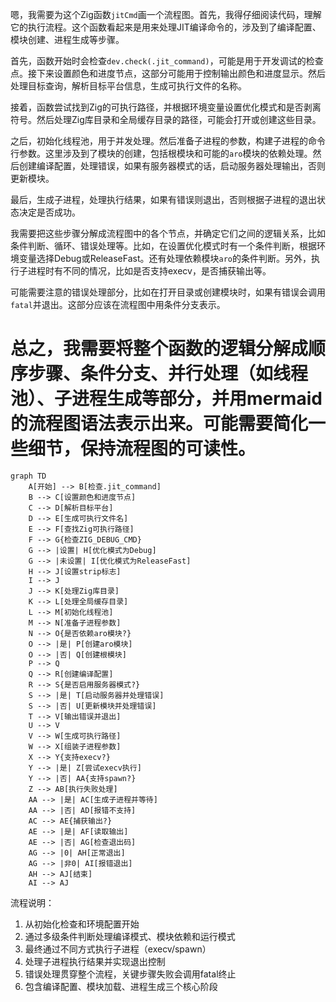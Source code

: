 嗯，我需要为这个Zig函数`jitCmd`画一个流程图。首先，我得仔细阅读代码，理解它的执行流程。这个函数看起来是用来处理JIT编译命令的，涉及到了编译配置、模块创建、进程生成等步骤。

首先，函数开始时会检查`dev.check(.jit_command)`，可能是用于开发调试的检查点。接下来设置颜色和进度节点，这部分可能用于控制输出颜色和进度显示。然后处理目标查询，解析目标平台信息，生成可执行文件的名称。

接着，函数尝试找到Zig的可执行路径，并根据环境变量设置优化模式和是否剥离符号。然后处理Zig库目录和全局缓存目录的路径，可能会打开或创建这些目录。

之后，初始化线程池，用于并发处理。然后准备子进程的参数，构建子进程的命令行参数。这里涉及到了模块的创建，包括根模块和可能的`aro`模块的依赖处理。然后创建编译配置，处理错误，如果有服务器模式的话，启动服务器处理输出，否则更新模块。

最后，生成子进程，处理执行结果，如果有错误则退出，否则根据子进程的退出状态决定是否成功。

我需要把这些步骤分解成流程图中的各个节点，并确定它们之间的逻辑关系，比如条件判断、循环、错误处理等。比如，在设置优化模式时有一个条件判断，根据环境变量选择Debug或ReleaseFast。还有处理依赖模块`aro`的条件判断。另外，执行子进程时有不同的情况，比如是否支持execv，是否捕获输出等。

可能需要注意的错误处理部分，比如在打开目录或创建模块时，如果有错误会调用`fatal`并退出。这部分应该在流程图中用条件分支表示。

总之，我需要将整个函数的逻辑分解成顺序步骤、条件分支、并行处理（如线程池）、子进程生成等部分，并用mermaid的流程图语法表示出来。可能需要简化一些细节，保持流程图的可读性。
================================================
```mermaid
graph TD
    A[开始] --> B[检查.jit_command]
    B --> C[设置颜色和进度节点]
    C --> D[解析目标平台]
    D --> E[生成可执行文件名]
    E --> F[查找Zig可执行路径]
    F --> G{检查ZIG_DEBUG_CMD}
    G --> |设置| H[优化模式为Debug]
    G --> |未设置| I[优化模式为ReleaseFast]
    H --> J[设置strip标志]
    I --> J
    J --> K[处理Zig库目录]
    K --> L[处理全局缓存目录]
    L --> M[初始化线程池]
    M --> N[准备子进程参数]
    N --> O{是否依赖aro模块?}
    O --> |是| P[创建aro模块]
    O --> |否| Q[创建根模块]
    P --> Q
    Q --> R[创建编译配置]
    R --> S{是否启用服务器模式?}
    S --> |是| T[启动服务器并处理错误]
    S --> |否| U[更新模块并处理错误]
    T --> V[输出错误并退出]
    U --> V
    V --> W[生成可执行路径]
    W --> X[组装子进程参数]
    X --> Y{支持execv?}
    Y --> |是| Z[尝试execv执行]
    Y --> |否| AA{支持spawn?}
    Z --> AB[执行失败处理]
    AA --> |是| AC[生成子进程并等待]
    AA --> |否| AD[报错不支持]
    AC --> AE{捕获输出?}
    AE --> |是| AF[读取输出]
    AE --> |否| AG[检查退出码]
    AG --> |0| AH[正常退出]
    AG --> |非0| AI[报错退出]
    AH --> AJ[结束]
    AI --> AJ
``` 

流程说明：
1. 从初始化检查和环境配置开始
2. 通过多级条件判断处理编译模式、模块依赖和运行模式
3. 最终通过不同方式执行子进程（execv/spawn）
4. 处理子进程执行结果并实现退出控制
5. 错误处理贯穿整个流程，关键步骤失败会调用fatal终止
6. 包含编译配置、模块加载、进程生成三个核心阶段